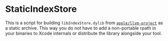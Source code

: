 # StaticIndexStore

This is a script for building `libIndexStore.dylib` from
[`apple/llvm-project`](https://github.com/apple/llvm-project) as a
static archive. This way you do not have to add a non-portable rpath in
your binaries to Xcode internals or distribute the library alongside
your tool.
